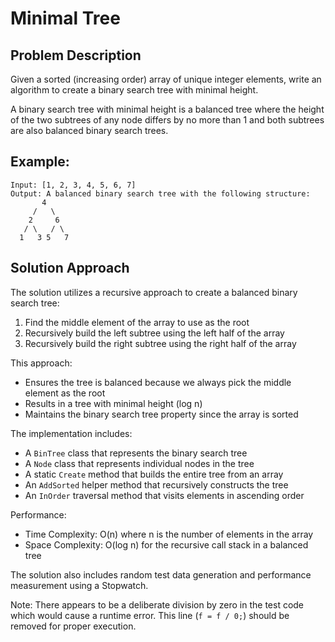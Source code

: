 # Minimal Tree

## Problem Description
Given a sorted (increasing order) array of unique integer elements, write an algorithm to create a binary search tree with minimal height.

A binary search tree with minimal height is a balanced tree where the height of the two subtrees of any node differs by no more than 1 and both subtrees are also balanced binary search trees.

## Example:
```
Input: [1, 2, 3, 4, 5, 6, 7]
Output: A balanced binary search tree with the following structure:
       4
     /   \
    2     6
   / \   / \
  1   3 5   7
```

## Solution Approach
The solution utilizes a recursive approach to create a balanced binary search tree:

1. Find the middle element of the array to use as the root
2. Recursively build the left subtree using the left half of the array
3. Recursively build the right subtree using the right half of the array

This approach:
- Ensures the tree is balanced because we always pick the middle element as the root
- Results in a tree with minimal height (log n)
- Maintains the binary search tree property since the array is sorted

The implementation includes:
- A `BinTree` class that represents the binary search tree
- A `Node` class that represents individual nodes in the tree
- A static `Create` method that builds the entire tree from an array
- An `AddSorted` helper method that recursively constructs the tree
- An `InOrder` traversal method that visits elements in ascending order

Performance:
- Time Complexity: O(n) where n is the number of elements in the array
- Space Complexity: O(log n) for the recursive call stack in a balanced tree

The solution also includes random test data generation and performance measurement using a Stopwatch.

Note: There appears to be a deliberate division by zero in the test code which would cause a runtime error. This line (`f = f / 0;`) should be removed for proper execution.
